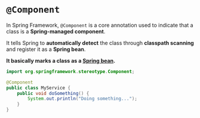 # `@Component`
In Spring Framework, `@Component` is a core annotation used to indicate that a class is a **Spring-managed component**. 

It tells Spring to **automatically detect** the class through **classpath scanning** and register it as a **Spring bean**.

**It basically marks a class as a [Spring bean](../../aop/spring-beans/description/description.md).**

```java
import org.springframework.stereotype.Component;

@Component
public class MyService {
    public void doSomething() {
        System.out.println("Doing something...");
    }
}
```